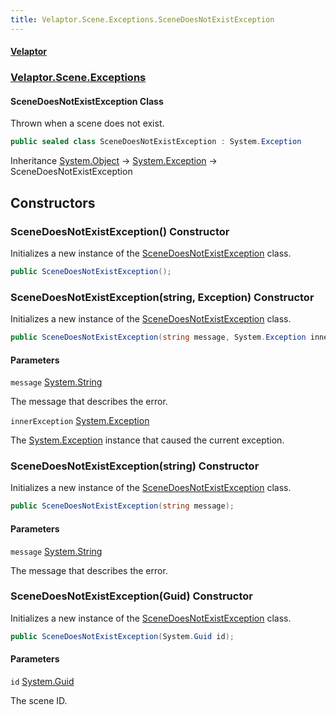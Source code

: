 ```yaml
---
title: Velaptor.Scene.Exceptions.SceneDoesNotExistException
---
```


#### [Velaptor](Namespaces.md 'Velaptor Namespaces')
### [Velaptor.Scene.Exceptions](Velaptor.Scene.Exceptions.md 'Velaptor.Scene.Exceptions')

#### SceneDoesNotExistException Class

Thrown when a scene does not exist.

```csharp
public sealed class SceneDoesNotExistException : System.Exception
```

Inheritance [System.Object](https://docs.microsoft.com/en-us/dotnet/api/System.Object 'System.Object') → [System.Exception](https://docs.microsoft.com/en-us/dotnet/api/System.Exception 'System.Exception') → SceneDoesNotExistException
## Constructors

<a name='Velaptor.Scene.Exceptions.SceneDoesNotExistException.SceneDoesNotExistException()'></a>

### SceneDoesNotExistException() Constructor

Initializes a new instance of the [SceneDoesNotExistException](Velaptor.Scene.Exceptions.SceneDoesNotExistException.md 'Velaptor.Scene.Exceptions.SceneDoesNotExistException') class.

```csharp
public SceneDoesNotExistException();
```

<a name='Velaptor.Scene.Exceptions.SceneDoesNotExistException.SceneDoesNotExistException(string,System.Exception)'></a>

### SceneDoesNotExistException(string, Exception) Constructor

Initializes a new instance of the [SceneDoesNotExistException](Velaptor.Scene.Exceptions.SceneDoesNotExistException.md 'Velaptor.Scene.Exceptions.SceneDoesNotExistException') class.

```csharp
public SceneDoesNotExistException(string message, System.Exception innerException);
```
#### Parameters

<a name='Velaptor.Scene.Exceptions.SceneDoesNotExistException.SceneDoesNotExistException(string,System.Exception).message'></a>

`message` [System.String](https://docs.microsoft.com/en-us/dotnet/api/System.String 'System.String')

The message that describes the error.

<a name='Velaptor.Scene.Exceptions.SceneDoesNotExistException.SceneDoesNotExistException(string,System.Exception).innerException'></a>

`innerException` [System.Exception](https://docs.microsoft.com/en-us/dotnet/api/System.Exception 'System.Exception')

The [System.Exception](https://docs.microsoft.com/en-us/dotnet/api/System.Exception 'System.Exception') instance that caused the current exception.

<a name='Velaptor.Scene.Exceptions.SceneDoesNotExistException.SceneDoesNotExistException(string)'></a>

### SceneDoesNotExistException(string) Constructor

Initializes a new instance of the [SceneDoesNotExistException](Velaptor.Scene.Exceptions.SceneDoesNotExistException.md 'Velaptor.Scene.Exceptions.SceneDoesNotExistException') class.

```csharp
public SceneDoesNotExistException(string message);
```
#### Parameters

<a name='Velaptor.Scene.Exceptions.SceneDoesNotExistException.SceneDoesNotExistException(string).message'></a>

`message` [System.String](https://docs.microsoft.com/en-us/dotnet/api/System.String 'System.String')

The message that describes the error.

<a name='Velaptor.Scene.Exceptions.SceneDoesNotExistException.SceneDoesNotExistException(System.Guid)'></a>

### SceneDoesNotExistException(Guid) Constructor

Initializes a new instance of the [SceneDoesNotExistException](Velaptor.Scene.Exceptions.SceneDoesNotExistException.md 'Velaptor.Scene.Exceptions.SceneDoesNotExistException') class.

```csharp
public SceneDoesNotExistException(System.Guid id);
```
#### Parameters

<a name='Velaptor.Scene.Exceptions.SceneDoesNotExistException.SceneDoesNotExistException(System.Guid).id'></a>

`id` [System.Guid](https://docs.microsoft.com/en-us/dotnet/api/System.Guid 'System.Guid')

The scene ID.
